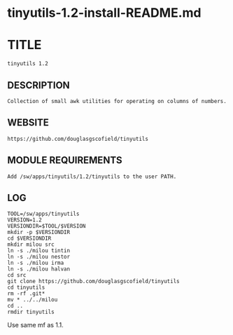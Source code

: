 # tinyutils-1.2-install-README.md

TITLE
=====

    tinyutils 1.2

DESCRIPTION
-----------

    Collection of small awk utilities for operating on columns of numbers.

WEBSITE
-------

    https://github.com/douglasgscofield/tinyutils

MODULE REQUIREMENTS
-------------------

    Add /sw/apps/tinyutils/1.2/tinyutils to the user PATH.

LOG
---

    TOOL=/sw/apps/tinyutils
    VERSION=1.2
    VERSIONDIR=$TOOL/$VERSION
    mkdir -p $VERSIONDIR
    cd $VERSIONDIR
    mkdir milou src
    ln -s ./milou tintin
    ln -s ./milou nestor
    ln -s ./milou irma
    ln -s ./milou halvan
    cd src
    git clone https://github.com/douglasgscofield/tinyutils
    cd tinyutils
    rm -rf .git*
    mv * ../../milou
    cd ..
    rmdir tinyutils

Use same mf as 1.1.
